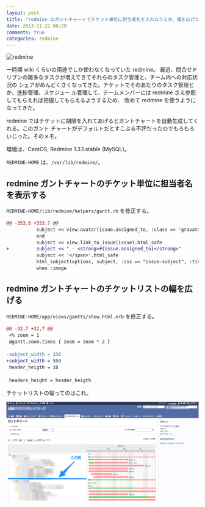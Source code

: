```yaml
---
layout: post
title: "redmine のガントチャートでチケット単位に担当者名を入れたりとか、幅を広げたりとか"
date: 2013-11-22 00:29
comments: true
categories: redmine
---
```


![redmine](http://redmine.jp/images/redmine-header-logo.png)

一時期 wiki くらいの用途でしか使わなくなっていた redmine。
最近、問合せドリブンの雑多なタスクが増えてきてそれらのタスク管理と、チーム内への対応状況の
シェアがめんどくさくなってきた。チケットでそのあたりのタスク管理とか、進捗管理、スケジュー
ル管理して、チームメンバーには redmine さえ参照してもらえれば把握してもらえるようするため、
改めて redmine を使うようになってきた。

redmine ではチケットに期限を入れてあげるとガントチャートを自動生成してくれる。このガント
チャートがデフォルトだとすこぶる不評だったのでもろもろいじった。そのメモ。

環境は、CentOS, Redmine 1.3.1.stable (MySQL)。

`REDMINE-HOME` は、`/var/lib/redmine/`。


<!-- more -->

## redmine ガントチャートのチケット単位に担当者名を表示する

`REDMINE-HOME/lib/redmine/helpers/gantt.rb` を修正する。

```diff
@@ -353,6 +353,7 @@
           subject << view.avatar(issue.assigned_to, :class => 'gravatar icon-gravatar', :size => 10, :title => assigned_string).to_s.html_safe
           end
           subject << view.link_to_issue(issue).html_safe
+          subject << " - <strong>#{issue.assigned_to}</strong>"
           subject << '</span>'.html_safe
           html_subject(options, subject, :css => "issue-subject", :title => issue.subject) + "\n"
           when :image
```


## redmine ガントチャートのチケットリストの幅を広げる

`REDMINE-HOME/app/views/gantts/show.html.erb` を修正する。

```diff
@@ -32,7 +32,7 @@
 <% zoom = 1
 @gantt.zoom.times { zoom = zoom * 2 }

-subject_width = 330
+subject_width = 550
 header_heigth = 18

 headers_height = header_heigth
```

チケットリストの幅ってのはこれ。

![subject_width](/images/20131122_redmine/gant_redmine.png)

